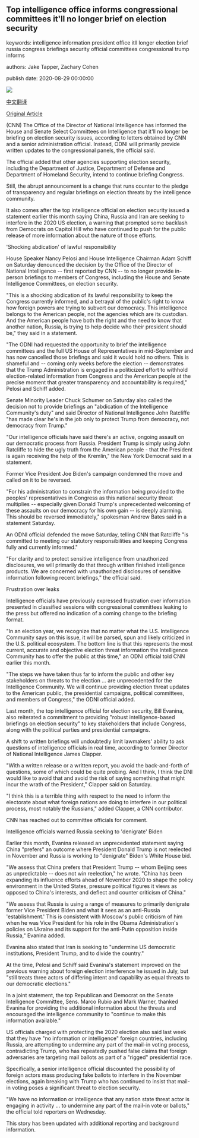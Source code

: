 ## Top intelligence office informs congressional committees it'll no longer brief on election security

keywords: intelligence information president office itll longer election brief russia congress briefings security official committees congressional trump informs

authors: Jake Tapper, Zachary Cohen

publish date: 2020-08-29 00:00:00

![](https://cdn.cnn.com/cnnnext/dam/assets/200729130125-us-capitol-building-0727-super-tease.jpg)

[中文翻译](Top%20intelligence%20office%20informs%20congressional%20committees%20it%27ll%20no%20longer%20brief%20on%20election%20security_zh.md)

[Original Article](https://edition.cnn.com/2020/08/29/politics/office-of-director-of-national-intelligence-congress-election-security/index.html)

(CNN) The Office of the Director of National Intelligence has informed the House and Senate Select Committees on Intelligence that it'll no longer be briefing on election security issues, according to letters obtained by CNN and a senior administration official. Instead, ODNI will primarily provide written updates to the congressional panels, the official said.

The official added that other agencies supporting election security, including the Department of Justice, Department of Defense and Department of Homeland Security, intend to continue briefing Congress.

Still, the abrupt announcement is a change that runs counter to the pledge of transparency and regular briefings on election threats by the intelligence community.

It also comes after the top intelligence official on election security issued a statement earlier this month saying China, Russia and Iran are seeking to interfere in the 2020 US election, a warning that prompted some backlash from Democrats on Capitol Hill who have continued to push for the public release of more information about the nature of those efforts.

'Shocking abdication' of lawful responsibility

House Speaker Nancy Pelosi and House Intelligence Chairman Adam Schiff on Saturday denounced the decision by the Office of the Director of National Intelligence -- first reported by CNN -- to no longer provide in-person briefings to members of Congress, including the House and Senate Intelligence Committees, on election security.

"This is a shocking abdication of its lawful responsibility to keep the Congress currently informed, and a betrayal of the public's right to know how foreign powers are trying to subvert our democracy. This intelligence belongs to the American people, not the agencies which are its custodian. And the American people have both the right and the need to know that another nation, Russia, is trying to help decide who their president should be," they said in a statement.

"The ODNI had requested the opportunity to brief the intelligence committees and the full US House of Representatives in mid-September and has now cancelled those briefings and said it would hold no others. This is shameful and -- coming only weeks before the election -- demonstrates that the Trump Administration is engaged in a politicized effort to withhold election-related information from Congress and the American people at the precise moment that greater transparency and accountability is required," Pelosi and Schiff added.

Senate Minority Leader Chuck Schumer on Saturday also called the decision not to provide briefings an "abdication of the Intelligence Community's duty" and said Director of National Intelligence John Ratcliffe "has made clear he's in the job only to protect Trump from democracy, not democracy from Trump."

"Our intelligence officials have said there's an active, ongoing assault on our democratic process from Russia. President Trump is simply using John Ratcliffe to hide the ugly truth from the American people - that the President is again receiving the help of the Kremlin," the New York Democrat said in a statement.

Former Vice President Joe Biden's campaign condemned the move and called on it to be reversed.

"For his administration to constrain the information being provided to the peoples' representatives in Congress as this national security threat multiplies -- especially given Donald Trump's unprecedented welcoming of these assaults on our democracy for his own gain -- is deeply alarming. This should be reversed immediately," spokesman Andrew Bates said in a statement Saturday.

An ODNI official defended the move Saturday, telling CNN that Ratcliffe "is committed to meeting our statutory responsibilities and keeping Congress fully and currently informed."

"For clarity and to protect sensitive intelligence from unauthorized disclosures, we will primarily do that through written finished intelligence products. We are concerned with unauthorized disclosures of sensitive information following recent briefings," the official said.

Frustration over leaks

Intelligence officials have previously expressed frustration over information presented in classified sessions with congressional committees leaking to the press but offered no indication of a coming change to the briefing format.

"In an election year, we recognize that no matter what the U.S. Intelligence Community says on this issue, it will be parsed, spun and likely criticized in the U.S. political ecosystem. The bottom line is that this represents the most current, accurate and objective election threat information the Intelligence Community has to offer the public at this time," an ODNI official told CNN earlier this month.

"The steps we have taken thus far to inform the public and other key stakeholders on threats to the election ... are unprecedented for the Intelligence Community. We will continue providing election threat updates to the American public, the presidential campaigns, political committees, and members of Congress," the ODNI official added.

Last month, the top intelligence official for election security, Bill Evanina, also reiterated a commitment to providing "robust intelligence-based briefings on election security" to key stakeholders that include Congress, along with the political parties and presidential campaigns.

A shift to written briefings will undoubtedly limit lawmakers' ability to ask questions of intelligence officials in real time, according to former Director of National Intelligence James Clapper.

"With a written release or a written report, you avoid the back-and-forth of questions, some of which could be quite probing. And I think, I think the DNI would like to avoid that and avoid the risk of saying something that might incur the wrath of the President," Clapper said on Saturday.

"I think this is a terrible thing with respect to the need to inform the electorate about what foreign nations are doing to interfere in our political process, most notably the Russians," added Clapper, a CNN contributor.

CNN has reached out to committee officials for comment.

Intelligence officials warned Russia seeking to 'denigrate' Biden

Earlier this month, Evanina released an unprecedented statement saying China "prefers" an outcome where President Donald Trump is not reelected in November and Russia is working to "denigrate" Biden's White House bid.

"We assess that China prefers that President Trump -- whom Beijing sees as unpredictable -- does not win reelection," he wrote. "China has been expanding its influence efforts ahead of November 2020 to shape the policy environment in the United States, pressure political figures it views as opposed to China's interests, and deflect and counter criticism of China."

"We assess that Russia is using a range of measures to primarily denigrate former Vice President Biden and what it sees as an anti-Russia 'establishment.' This is consistent with Moscow's public criticism of him when he was Vice President for his role in the Obama Administration's policies on Ukraine and its support for the anti-Putin opposition inside Russia," Evanina added.

Evanina also stated that Iran is seeking to "undermine US democratic institutions, President Trump, and to divide the country."

At the time, Pelosi and Schiff said Evanina's statement improved on the previous warning about foreign election interference he issued in July, but "still treats three actors of differing intent and capability as equal threats to our democratic elections."

In a joint statement, the top Republican and Democrat on the Senate Intelligence Committee, Sens. Marco Rubio and Mark Warner, thanked Evanina for providing the additional information about the threats and encouraged the intelligence community to "continue to make this information available."

US officials charged with protecting the 2020 election also said last week that they have "no information or intelligence" foreign countries, including Russia, are attempting to undermine any part of the mail-in voting process, contradicting Trump, who has repeatedly pushed false claims that foreign adversaries are targeting mail ballots as part of a "rigged" presidential race.

Specifically, a senior intelligence official discounted the possibility of foreign actors mass producing fake ballots to interfere in the November elections, again breaking with Trump who has continued to insist that mail-in voting poses a significant threat to election security.

"We have no information or intelligence that any nation state threat actor is engaging in activity ... to undermine any part of the mail-in vote or ballots," the official told reporters on Wednesday.

This story has been updated with additional reporting and background information.